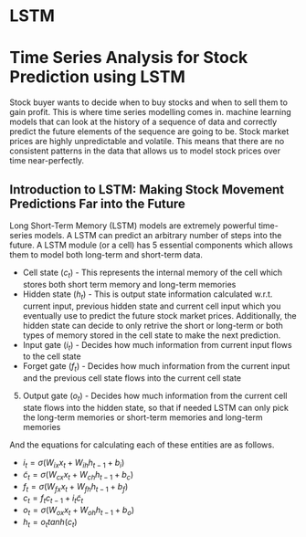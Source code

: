 # LSTM
# Time Series Analysis for Stock Prediction using LSTM
Stock buyer wants to decide when to buy stocks and when to sell them to gain profit. This is where time series modelling comes in. machine learning models that can look at the history of a sequence of data and correctly predict the future elements of the sequence are going to be.
Stock market prices are highly unpredictable and volatile. This means that there are no consistent patterns in the data that allows us to model stock prices over time near-perfectly.


## Introduction to LSTM: Making Stock Movement Predictions Far into the Future

Long Short-Term Memory (LSTM) models are extremely powerful time-series models. A LSTM can predict an arbitrary number of steps into the future. A LSTM module (or a cell) has 5 essential components which allows them to model both long-term and short-term data. 
* Cell state ($c_t$) - This represents the internal memory of the cell which stores both short term memory and long-term memories
* Hidden state ($h_t$) - This is output state information calculated w.r.t. current input, previous hidden state and current cell input which you eventually use to predict the future stock market prices. Additionally, the hidden state can decide to only retrive the short or long-term or both types of memory stored in the cell state to make the next prediction.
* Input gate ($i_t$) - Decides how much information from current input flows to the cell state
* Forget gate ($f_t$) - Decides how much information from the current input and the previous cell state flows into the current cell state
5. Output gate ($o_t$) - Decides how much information from the current cell state flows into the hidden state, so that if needed LSTM can only pick the long-term memories or short-term memories and long-term memories

And the equations for calculating each of these entities are as follows.

* $i_t = \sigma(W_{ix}x_t + W_{ih}h_{t-1}+b_i)$
* $\tilde{c}_t = \sigma(W_{cx}x_t + W_{ch}h_{t-1} + b_c)$
* $f_t = \sigma(W_{fx}x_t + W_{fh}h_{t-1}+b_f)$
* $c_t = f_t c_{t-1} + i_t \tilde{c}_t$
* $o_t = \sigma(W_{ox}x_t + W_{oh}h_{t-1}+b_o)$
* $h_t = o_t tanh(c_t)$


